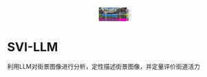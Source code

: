 <div align="center" >

<div style="width: 400px; overflow: hidden;">
  <img src="./pic1.png" style="width: 20%">
</div>

</div><div align="left">
<h1>SVI-LLM</h1>
</div>

利用LLM对街景图像进行分析，定性描述街景图像，并定量评价街道活力
